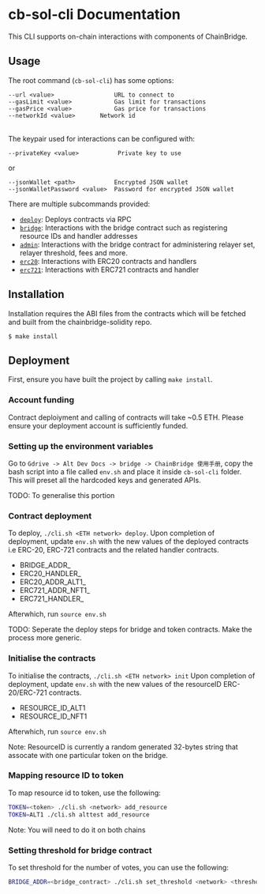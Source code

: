 # cb-sol-cli Documentation

This CLI supports on-chain interactions with components of ChainBridge.

## Usage 

The root command (`cb-sol-cli`) has some options:
```
--url <value>                 URL to connect to
--gasLimit <value>            Gas limit for transactions 
--gasPrice <value>            Gas price for transactions 
--networkId <value>	      Network id
```
\
The keypair used for interactions can be configured with:
```
--privateKey <value>           Private key to use
```
or
```
--jsonWallet <path>           Encrypted JSON wallet
--jsonWalletPassword <value>  Password for encrypted JSON wallet
```

There are multiple subcommands provided:

- [`deploy`](docs/deploy.md): Deploys contracts via RPC
- [`bridge`](docs/bridge.md): Interactions with the bridge contract such as registering resource IDs and handler addresses
- [`admin`](docs/admin.md): Interactions with the bridge contract for administering relayer set, relayer threshold, fees and more.
- [`erc20`](docs/erc20.md): Interactions with ERC20 contracts and handlers
- [`erc721`](docs/erc721.md): Interactions with ERC721 contracts and handler


## Installation

Installation requires the ABI files from the contracts which will be fetched and built from the chainbridge-solidity repo.
```shell
$ make install
```

## Deployment

First, ensure you have built the project by calling `make install`.

### Account funding

Contract deploiyment and calling of contracts will take ~0.5 ETH. Please ensure your deployment account is sufficiently funded.

### Setting up the environment variables

Go to `Gdrive -> Alt Dev Docs -> bridge -> ChainBridge 使用手册`, copy the bash script into a file called `env.sh` and place it inside `cb-sol-cli` folder.
This will preset all the hardcoded keys and generated APIs.

TODO: To generalise this portion

### Contract deployment

To deploy, `./cli.sh <ETH network> deploy`. Upon completion of deployment, update `env.sh` with the new values of the deployed contracts i.e ERC-20, ERC-721 contracts and the related handler contracts.
- BRIDGE_ADDR_<ETH network>
- ERC20_HANDLER_<ETH network>
- ERC20_ADDR_ALT1_<ETH network>
- ERC721_ADDR_NFT1_<ETH network>
- ERC721_HANDLER_<ETH network>

Afterwhich, run `source env.sh`

TODO: Seperate the deploy steps for bridge and token contracts. Make the process more generic.

### Initialise the contracts

To initialise the contracts, `./cli.sh <ETH network> init`
Upon completion of deployment, update `env.sh` with the new values of the resourceID ERC-20/ERC-721 contracts.
- RESOURCE_ID_ALT1
- RESOURCE_ID_NFT1

Afterwhich, run `source env.sh`

Note: ResourceID is currently a random generated 32-bytes string that assocate with one particular token on the bridge.

### Mapping resource ID to token

To map resource id to token, use the following:
```bash
TOKEN=<token> ./cli.sh <network> add_resource
TOKEN=ALT1 ./cli.sh alttest add_resource 
```

Note: You will need to do it on both chains

### Setting threshold for bridge contract

To set threshold for the number of votes, you can use the following:
```bash
BRIDGE_ADDR=<bridge_contract> ./cli.sh set_threshold <network> <threshold value>
```
